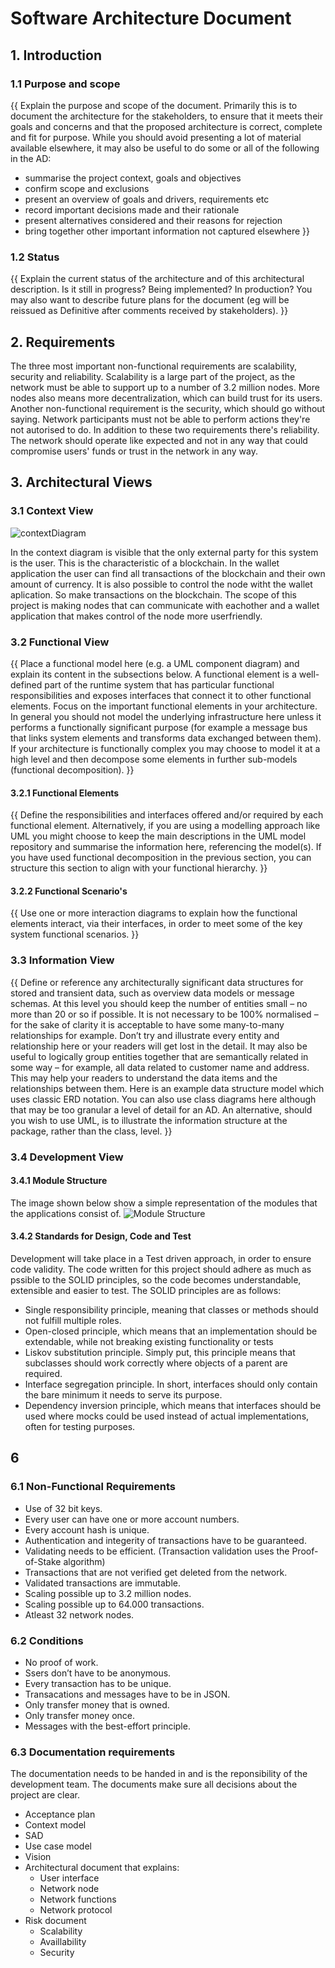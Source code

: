 # Software Architecture Document

## 1. Introduction  

### 1.1 Purpose and scope  
{{
Explain the purpose and scope of the document.
Primarily this is to document the architecture for the stakeholders, to ensure that it meets their goals and concerns and that the proposed architecture is correct, complete and fit for purpose.
While you should avoid presenting a lot of material available elsewhere, it may also be useful to do some or all of the following in the AD:
-	summarise the project context, goals and objectives
-	confirm scope and exclusions
-	present an overview of goals and drivers, requirements etc
-	record important decisions made and their rationale
-	present alternatives considered and their reasons for rejection
-	bring together other important information not captured elsewhere
}}

### 1.2 Status  
{{
Explain the current status of the architecture and of this architectural description.
Is it still in progress?  Being implemented?  In production? You may also want to describe future plans for the document (eg will be reissued as Definitive after comments received by stakeholders).
}}

## 2. Requirements
The three most important non-functional requirements are scalability, security and reliability. 
Scalability is a large part of the project, as the network must be able to support up to a number of 3.2 million nodes. More nodes also means more decentralization, which can build trust for its users. Another non-functional requirement is the security, which should go without saying. Network participants must not be able to perform actions they're not autorised to do. In addition to these two requirements there's reliability. The network should operate like expected and not in any way that could compromise users' funds or trust in the network in any way.


## 3. Architectural Views  

### 3.1 Context View  
![contextDiagram](https://user-images.githubusercontent.com/43604037/140753529-899f4d5a-1215-4f09-9973-55decbb3cae8.jpg)

In the context diagram is visible that the only external party for this system is the user. This is the characteristic of a blockchain. In the wallet application the user can find all transactions of the blockchain and their own amount of currency. It is also possible to control the node witht the wallet aplication. So make transactions on the blockchain. The scope of this project is making nodes that can communicate with eachother and a wallet application that makes control of the node more userfriendly. 

### 3.2 Functional View 
{{
Place a functional model here (e.g. a UML component diagram) and explain its content in the subsections below. A functional element is a well-defined part of the runtime system that has particular functional responsibilities and exposes interfaces that connect it to other functional elements.
Focus on the important functional elements in your architecture. In general you should not model the underlying infrastructure here unless it performs a functionally significant purpose (for example a message bus that links system elements and transforms data exchanged between them).
If your architecture is functionally complex you may choose to model it at a high level and then decompose some elements in further sub-models (functional decomposition).
}}
#### 3.2.1 Functional Elements
{{
Define the responsibilities and interfaces offered and/or required by each functional element.  Alternatively, if you are using a modelling approach like UML you might choose to keep the main descriptions in the UML model repository and summarise the information here, referencing the model(s).
If you have used functional decomposition in the previous section, you can structure this section to align with your functional hierarchy.
}}
#### 3.2.2 Functional Scenario's
{{
Use one or more interaction diagrams to explain how the functional elements interact, via their interfaces, in order to meet some of the key system functional scenarios.
}}
### 3.3 Information View  
{{
Define or reference any architecturally significant data structures for stored and transient data, such as overview data models or message schemas.
At this level you should keep the number of entities small – no more than 20 or so if possible. It is not necessary to be 100% normalised – for the sake of clarity it is acceptable to have some many-to-many relationships for example. Don’t try and illustrate every entity and relationship here or your readers will get lost in the detail.
It may also be useful to logically group entities together that are semantically related in some way – for example, all data related to customer name and address. This may help your readers to understand the data items and the relationships between them.
Here is an example data structure model which uses classic ERD notation. You can also use class diagrams here although that may be too granular a level of detail for an AD.  An alternative, should you wish to use UML, is to illustrate the information structure at the package, rather than the class, level.
}}
### 3.4 Development View  

#### 3.4.1 Module Structure
The image shown below show a simple representation of the modules that the applications consist of.
![Module Structure](https://user-images.githubusercontent.com/45830064/141842914-c178e09c-6395-462c-a915-96aae40bbb07.jpg)

#### 3.4.2 Standards for Design, Code and Test
Development will take place in a Test driven approach, in order to ensure code validity. The code written for this project should adhere as much as pssible to the SOLID principles, so the code becomes understandable, extensible and easier to test. 
The SOLID principles are as follows:
- Single responsibility principle, meaning that classes or methods should not fulfill multiple roles.
- Open-closed principle, which means that an implementation should be extendable, while not breaking existing functionality or tests
- Liskov substitution principle. Simply put, this principle means that subclasses should work correctly where objects of a parent are required.
- Interface segregation principle. In short, interfaces should only contain the bare minimum it needs to serve its purpose.
- Dependency inversion principle, which means that interfaces should be used where mocks could be used instead of actual implementations, often for testing purposes.

## 6

### 6.1 Non-Functional Requirements

- Use of 32 bit keys.
- Every user can have one or more account numbers.
- Every account hash is unique.
- Authentication and integerity of transactions have to be guaranteed.
- Validating needs to be efficient. (Transaction validation uses the Proof-of-Stake algorithm)
- Transactions that are not verified get deleted from the network.
- Validated transactions are immutable.
- Scaling possible up to 3.2 million nodes.
- Scaling possible up to 64.000 transactions.
- Atleast 32 network nodes.

### 6.2 Conditions
- No proof of work.
- Ssers don’t have to be anonymous.
- Every transaction has to be unique.
- Transacations and messages have to be in JSON.
- Only transfer money that is owned.
- Only transfer money once.
- Messages with the best-effort principle.

### 6.3 Documentation requirements
The documentation needs to be handed in and is the reponsibility of the development team. The documents make sure all decisions about the project are clear. 
* Acceptance plan
* Context model
* SAD  
* Use case model
* Vision
* Architectural document that explains:
  * User interface 
  * Network node
  * Network functions
  * Network protocol
* Risk document
  * Scalability 
  * Availlability 
  * Security
